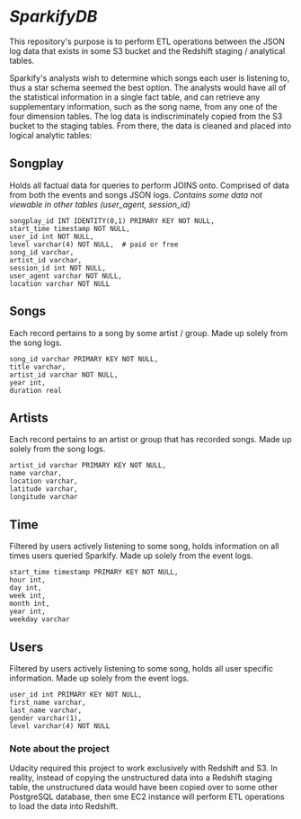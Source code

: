 # *SparkifyDB*

This repository's purpose is to perform ETL operations between the JSON log data that exists in some S3 bucket and 
the Redshift staging / analytical tables.

Sparkify's analysts wish to determine which songs each user is listening to, thus a star schema seemed the best option. 
The analysts would have all of the statistical information in a single fact table, and can retrieve 
any supplementary information, such as the song name, from any one of the four dimension tables. The log data is 
indiscriminately copied from the S3 bucket to the staging tables. From there, the data is cleaned and placed into 
logical analytic tables:

## Songplay

Holds all factual data for queries to perform JOINS onto. Comprised of data from both the events and songs JSON logs. 
_Contains some data not viewable in other tables (user_agent, session_id)_
```
songplay_id INT IDENTITY(0,1) PRIMARY KEY NOT NULL, 
start_time timestamp NOT NULL, 
user_id int NOT NULL, 
level varchar(4) NOT NULL,  # paid or free
song_id varchar,
artist_id varchar, 
session_id int NOT NULL, 
user_agent varchar NOT NULL, 
location varchar NOT NULL
```

## Songs

Each record pertains to a song by some artist / group. Made up solely from the song logs.
```
song_id varchar PRIMARY KEY NOT NULL, 
title varchar, 
artist_id varchar NOT NULL, 
year int, 
duration real
```

## Artists

Each record pertains to an artist or group that has recorded songs. Made up solely from the song logs.
```
artist_id varchar PRIMARY KEY NOT NULL,
name varchar, 
location varchar, 
latitude varchar, 
longitude varchar
```

## Time

Filtered by users actively listening to some song, holds information on all times users queried Sparkify. Made up solely from the 
event logs.
```
start_time timestamp PRIMARY KEY NOT NULL,
hour int,
day int, 
week int, 
month int, 
year int, 
weekday varchar
```


## Users

Filtered by users actively listening to some song, holds all user specific information. Made up solely from the 
event logs.
```
user_id int PRIMARY KEY NOT NULL,
first_name varchar,
last_name varchar,
gender varchar(1), 
level varchar(4) NOT NULL
```

### Note about the project

Udacity required this project to work exclusively with Redshift and S3. In reality, instead of copying the unstructured data into a Redshift staging table, the unstructured data would have been copied over to some other PostgreSQL database, then sme EC2 instance will perform ETL operations to load the data into Redshift.

